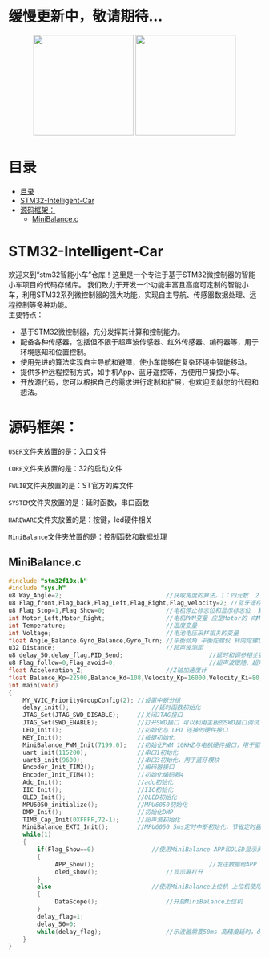 # 缓慢更新中，敬请期待...
<div align="center">
  <img src="https://gifdb.com/images/high/blue-product-update-animated-graphic-mkw1bxww4h7tbxmv.gif" width="200" height="200" />
  <img src="https://media.giphy.com/media/dLmEzHozhc9WbTkwPa/giphy.gif" width="200" height="200" />
</div>

# 目录

- [目录](#目录)
- [STM32-Intelligent-Car](#stm32-intelligent-car)
- [源码框架：](#源码框架)
	- [MiniBalance.c](#minibalancec)
# STM32-Intelligent-Car
欢迎来到“stm32智能小车”仓库！这里是一个专注于基于STM32微控制器的智能小车项目的代码存储库。
我们致力于开发一个功能丰富且高度可定制的智能小车，利用STM32系列微控制器的强大功能，实现自主导航、传感器数据处理、远程控制等多种功能。  
主要特点： 
- 基于STM32微控制器，充分发挥其计算和控制能力。
- 配备各种传感器，包括但不限于超声波传感器、红外传感器、编码器等，用于环境感知和位置控制。
- 使用先进的算法实现自主导航和避障，使小车能够在复杂环境中智能移动。
- 提供多种远程控制方式，如手机App、蓝牙遥控等，方便用户操控小车。
- 开放源代码，您可以根据自己的需求进行定制和扩展，也欢迎贡献您的代码和想法。  
# 源码框架：

`USER`文件夹放置的是：入口文件

`CORE`文件夹放置的是：32的启动文件

`FWLIB`文件夹放置的是：ST官方的库文件

`SYSTEM`文件夹放置的是：延时函数，串口函数

`HAREWARE`文件夹放置的是：按键，led硬件相关

`MiniBalance`文件夹放置的是：控制函数和数据处理

## MiniBalance.c
```c
#include "stm32f10x.h"
#include "sys.h"
u8 Way_Angle=2;                             //获取角度的算法，1：四元数  2：卡尔曼  3：互补滤波 
u8 Flag_front,Flag_back,Flag_Left,Flag_Right,Flag_velocity=2; //蓝牙遥控相关的变量
u8 Flag_Stop=1,Flag_Show=0;                 //电机停止标志位和显示标志位  默认停止 显示打开
int Motor_Left,Motor_Right;                 //电机PWM变量 应是Motor的 向Moto致敬	
int Temperature;                            //温度变量
int Voltage;                                //电池电压采样相关的变量
float Angle_Balance,Gyro_Balance,Gyro_Turn; //平衡倾角 平衡陀螺仪 转向陀螺仪
u32 Distance;                               //超声波测距
u8 delay_50,delay_flag,PID_Send; 						//延时和调参相关变量
u8 Flag_follow=0,Flag_avoid=0;							//超声波跟随、超声波壁障标志位
float Acceleration_Z;                       //Z轴加速度计  
float Balance_Kp=22500,Balance_Kd=108,Velocity_Kp=16000,Velocity_Ki=80,Turn_Kp=4200,Turn_Kd=0;//PID参数（放大100倍）
int main(void)
{ 
	MY_NVIC_PriorityGroupConfig(2);	//设置中断分组
	delay_init();	    	            //延时函数初始化	
	JTAG_Set(JTAG_SWD_DISABLE);     //关闭JTAG接口
	JTAG_Set(SWD_ENABLE);           //打开SWD接口 可以利用主板的SWD接口调试
	LED_Init();                     //初始化与 LED 连接的硬件接口
	KEY_Init();                     //按键初始化
	MiniBalance_PWM_Init(7199,0);   //初始化PWM 10KHZ与电机硬件接口，用于驱动电机
	uart_init(115200);	            //串口1初始化
	uart3_init(9600);             	//串口3初始化，用于蓝牙模块
	Encoder_Init_TIM2();            //编码器接口
	Encoder_Init_TIM4();            //初始化编码器4
	Adc_Init();                     //adc初始化
	IIC_Init();                     //IIC初始化
	OLED_Init();                    //OLED初始化	    
	MPU6050_initialize();           //MPU6050初始化	
	DMP_Init();                     //初始化DMP 
	TIM3_Cap_Init(0XFFFF,72-1);	    //超声波初始化
	MiniBalance_EXTI_Init();        //MPU6050 5ms定时中断初始化，节省定时器资源，减少cpu负担
	while(1)
	{
		if(Flag_Show==0)          		//使用MiniBalance APP和OLED显示屏
		{
			 APP_Show();								//发送数据给APP
			 oled_show();          			//显示屏打开
		}
		else                      		//使用MiniBalance上位机 上位机使用的时候需要严格的时序，故此时关闭app监控部分和OLED显示屏
		{
			 DataScope();          			//开启MiniBalance上位机
		}	
		delay_flag=1;	
		delay_50=0;
		while(delay_flag);	     			//示波器需要50ms	高精度延时，delay函数不满足要求，故使用MPU6050中断提供50ms延时
	}
}
```

